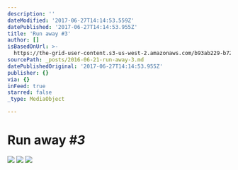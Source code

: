 ```yaml
---
description: ''
dateModified: '2017-06-27T14:14:53.559Z'
datePublished: '2017-06-27T14:14:53.955Z'
title: 'Run away #3'
author: []
isBasedOnUrl: >-
  https://the-grid-user-content.s3-us-west-2.amazonaws.com/b93ab229-b724-471e-877f-0e4355b41708.jpg
sourcePath: _posts/2016-06-21-run-away-3.md
datePublishedOriginal: '2017-06-27T14:14:53.955Z'
publisher: {}
via: {}
inFeed: true
starred: false
_type: MediaObject

---
```

# Run away _\#3_
![](https://imgflo.herokuapp.com/graph/vahj1ThiexotieMo/ad58315c647923af08e00a396df1f5b7/croprotate.jpg?cropheight=2671&cropwidth=1791&degrees=0&input=https%3A%2F%2Fthe-grid-user-content.s3-us-west-2.amazonaws.com%2Fe2b465a2-658d-4afb-92d0-7d39a69b5653.jpg&x=0&y=0)
![](https://imgflo.herokuapp.com/graph/vahj1ThiexotieMo/6456515e46591bfa354b95aa8823013f/croprotate.jpg?cropheight=2896&cropwidth=1942&degrees=0&input=https%3A%2F%2Fthe-grid-user-content.s3-us-west-2.amazonaws.com%2F68f060df-d6cc-4a6a-9368-fb5b0f452cdb.jpg&x=0&y=0)
![](https://imgflo.herokuapp.com/graph/vahj1ThiexotieMo/44effb2984a9e2c6861289e216fe0d40/croprotate.jpg?cropheight=2896&cropwidth=1942&degrees=-270&input=https%3A%2F%2Fthe-grid-user-content.s3-us-west-2.amazonaws.com%2Fb93ab229-b724-471e-877f-0e4355b41708.jpg&x=0&y=0)